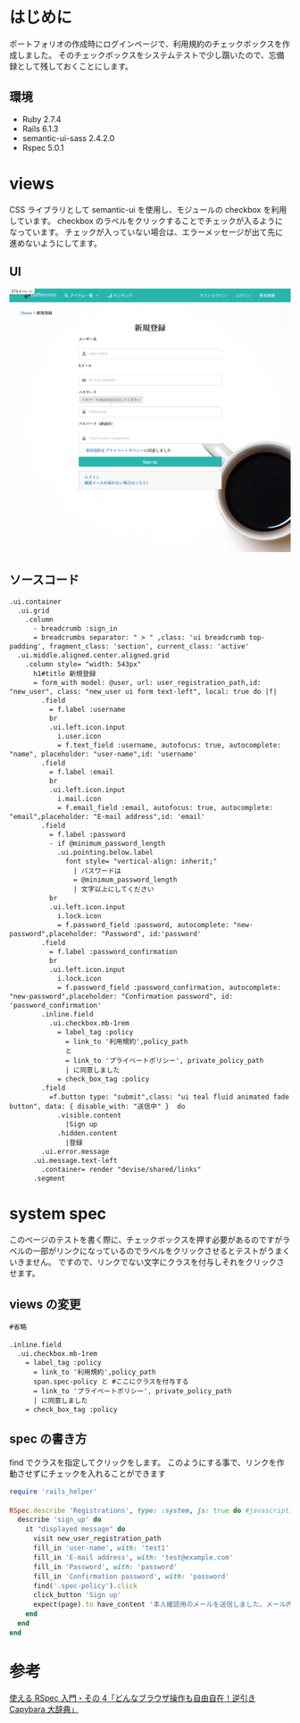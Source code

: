 <!--
title:   【Rspec】Rails system_specでのcheckboxのテストの仕方
tags:    RSpec,Rails,checkbox,system_spec
id:      6eb9455f9b738504a7b8
private: false
-->
# はじめに

ポートフォリオの作成時にログインページで、利用規約のチェックボックスを作成しました。
そのチェックボックスをシステムテストで少し躓いたので、忘備録として残しておくことにします。

## 環境

- Ruby 2.7.4
- Rails 6.1.3
- semantic-ui-sass 2.4.2.0
- Rspec 5.0.1

# views

CSS ライブラリとして semantic-ui を使用し、モジュールの checkbox を利用しています。
checkbox のラベルをクリックすることでチェックが入るようになっています。
チェックが入っていない場合は、エラーメッセージが出て先に進めないようにしてます。

## UI

![login_form_image](images/localhost_3000_users_sign_up.png)

## ソースコード

```slim:app/views/devis/registrations/new.html.slim
.ui.container
  .ui.grid
    .column
      - breadcrumb :sign_in
      = breadcrumbs separator: " > " ,class: 'ui breadcrumb top-padding', fragment_class: 'section', current_class: 'active'
  .ui.middle.aligned.center.aligned.grid
    .column style= "width: 543px"
      h1#title 新規登録
      = form_with model: @user, url: user_registration_path,id: "new_user", class: "new_user ui form text-left", local: true do |f|
        .field
          = f.label :username
          br
          .ui.left.icon.input
            i.user.icon
            = f.text_field :username, autofocus: true, autocomplete: "name", placeholder: "user-name",id: 'username'
        .field
          = f.label :email
          br
          .ui.left.icon.input
            i.mail.icon
            = f.email_field :email, autofocus: true, autocomplete: "email",placeholder: "E-mail address",id: 'email'
        .field
          = f.label :password
          - if @minimum_password_length
            .ui.pointing.below.label
              font style= "vertical-align: inherit;"
                | パスワードは
                = @minimum_password_length
                | 文字以上にしてください
          br
          .ui.left.icon.input
            i.lock.icon
            = f.password_field :password, autocomplete: "new-password",placeholder: "Password", id:'password'
        .field
          = f.label :password_confirmation
          br
          .ui.left.icon.input
            i.lock.icon
            = f.password_field :password_confirmation, autocomplete: "new-password",placeholder: "Confirmation password", id: 'password_confirmation'
        .inline.field
          .ui.checkbox.mb-1rem
            = label_tag :policy
              = link_to '利用規約',policy_path
              と
              = link_to 'プライベートポリシー', private_policy_path
              | に同意しました
            = check_box_tag :policy
        .field
          =f.button type: "submit",class: "ui teal fluid animated fade button", data: { disable_with: "送信中" }  do
            .visible.content
              |Sign up
            .hidden.content
              |登録
        .ui.error.message
      .ui.message.text-left
        .container= render "devise/shared/links"
      .segment

```

# system spec

このページのテストを書く際に、チェックボックスを押す必要があるのですがラベルの一部がリンクになっているのでラベルをクリックさせるとテストがうまくいきません。
ですので、リンクでない文字にクラスを付与しそれをクリックさせます。

## views の変更

```slim:app/views/devis/registrations/new.html.slim
#省略

.inline.field
  .ui.checkbox.mb-1rem
    = label_tag :policy
      = link_to '利用規約',policy_path
      span.spec-policy と #ここにクラスを付与する
      = link_to 'プライベートポリシー', private_policy_path
      | に同意しました
    = check_box_tag :policy

```

## spec の書き方

find でクラスを指定してクリックをします。
このようにする事で、リンクを作動させずにチェックを入れることができます

```ruby:spec/system/registrations_spec.rb
require 'rails_helper'

RSpec.describe 'Registrations', type: :system, js: true do #javascriptが動く環境でないとテストがうまくいきません
  describe 'sign_up' do
    it "displayed message" do
      visit new_user_registration_path
      fill_in 'user-name', with: 'test1'
      fill_in 'E-mail address', with: 'test@example.com'
      fill_in 'Password', with: 'password'
      fill_in 'Confirmation password', with: 'password'
      find('.spec-policy').click
      click_button 'Sign up'
      expect(page).to have_content '本人確認用のメールを送信しました。メール内のリンクからアカウントを有効化させてください。'
    end
  end
end


```

# 参考

[使える RSpec 入門・その 4「どんなブラウザ操作も自由自在！逆引き Capybara 大辞典」](https://qiita.com/jnchito/items/607f956263c38a5fec24)
